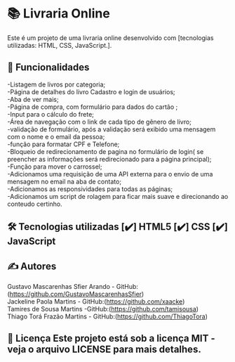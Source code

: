 # 📚 Livraria Online

Este é um projeto de uma livraria online desenvolvido com [tecnologias utilizadas: HTML, CSS, JavaScript.].


## 🚀 Funcionalidades<br>
-Listagem de livros por categoria;<br>
-Página de detalhes do livro Cadastro e login de usuários;<br>
-Aba de ver mais;<br>
-Página de compra, com formulário para dados do cartão ;<br>
-Input para o cálculo do frete;<br>
-Área de navegação com o link de  cada tipo de gênero de livro;<br>
-validação de formulário, após a validação será exibido uma mensagem com o nome e o email da pessoa;<br>
-função para formatar CPF e Telefone;<br>
-Bloqueio de redirecionamento de pagina no formulário de login( se preencher as informações será redirecionado para a página principal);<br>
-Função para mover o carrossel;<br>
-Adicionamos uma requisição de uma API externa para o envio de uma mensagem no email na aba de contato;<br>
-Adicionamos as responsividades para todas as páginas;<br>
-Adicionamos um script de rolagem para ficar mais suave e direcionando ao conteudo certinho.


## 🛠️ Tecnologias utilizadas [✔️] HTML5 [✔️] CSS [✔️] JavaScript <br>

## ✍️ Autores 
Gustavo Mascarenhas Sfier Arando - GitHub:(https://github.com/GustavoMascarenhasSfier) <br>
Jackeline Paola Martins - GitHub:(https://github.com/xaacke) <br>
Tamires de Sousa Martins -GitHub:(https://github.com/tamisousa) <br>
Thiago Torá Frazão Martins - GitHub:(https://github.com/ThiagoTora)<br>


## 📄 Licença Este projeto está sob a licença MIT - veja o arquivo LICENSE para mais detalhes.
